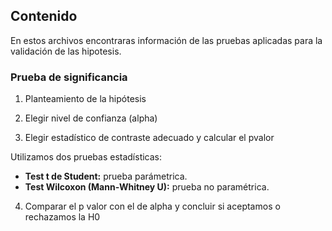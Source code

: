 ## Contenido
En estos archivos encontraras información de las pruebas aplicadas para la validación de las hipotesis.

### Prueba de significancia

1. Planteamiento de la hipótesis
  
2. Elegir nivel de confianza (alpha)

3. Elegir estadístico de contraste adecuado y calcular el pvalor
   
  Utilizamos dos pruebas estadísticas:
* __Test t de Student:__ prueba parámetrica.
* __Test Wilcoxon (Mann-Whitney U):__ prueba no paramétrica.

4. Comparar el p valor con el de alpha y concluir si aceptamos o rechazamos la H0
